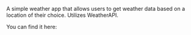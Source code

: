 A simple weather app that allows users to get weather data based on a location of their choice. Utilizes WeatherAPI.

You can find it here: 